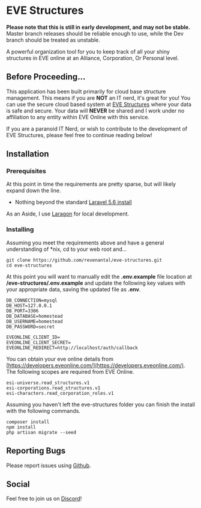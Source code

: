 # EVE Structures

**Please note that this is still in early development, and may not be stable.** Master branch releases should be reliable enough to use, while the Dev branch should be treated as unstable.

A powerful organization tool for you to keep track of all your shiny structures in EVE online at an Alliance, Corporation, Or Personal level.

## Before Proceeding...

This application has been built primarily for cloud base structure management. This means if you are **NOT** an IT nerd, it's great for you! You can use the secure cloud based system at [EVE Structures](https://eve-structures.xyz) where your data is safe and secure. Your data will **NEVER** be shared and I work under no affiliation to any entity within EVE Online with this service.

If you are a paranoid IT Nerd, or wish to contribute to the development of EVE Structures, please feel free to continue reading below!


## Installation
### Prerequisites

At this point in time the requirements are pretty sparse, but will likely expand down the line.

* Nothing beyond the standard [Laravel 5.6 install](https://laravel.com/docs/5.6/installation)

As an Aside, I use [Laragon](https://laragon.org/) for local development.


### Installing

Assuming you meet the requirements above and have a general understanding of *nix, cd to your web root and...

```
git clone https://github.com/revenantal/eve-structures.git
cd eve-structures
```

At this point you will want to manually edit the **.env.example** file location at **/eve-structures/.env.example** and update the following key values with your appropriate data, saving the updated file as **.env**.

```
DB_CONNECTION=mysql
DB_HOST=127.0.0.1
DB_PORT=3306
DB_DATABASE=homestead
DB_USERNAME=homestead
DB_PASSWORD=secret

EVEONLINE_CLIENT_ID=
EVEONLINE_CLIENT_SECRET=
EVEONLINE_REDIRECT=http://localhost/auth/callback
```

You can obtain your eve online details from [https://developers.eveonline.com/](https://developers.eveonline.com/).
The following scopes are required from EVE Online.

```
esi-universe.read_structures.v1
esi-corporations.read_structures.v1
esi-characters.read_corporation_roles.v1
```

Assuming you haven't left the eve-structures folder you can finish the install with the following commands.

```
composer install
npm install
php artisan migrate --seed
```

## Reporting Bugs

Please report issues using [Github](https://github.com/revenantal/eve-structures/issues).

## Social

Feel free to join us on [Discord](https://discord.gg/j6jy5E9)!